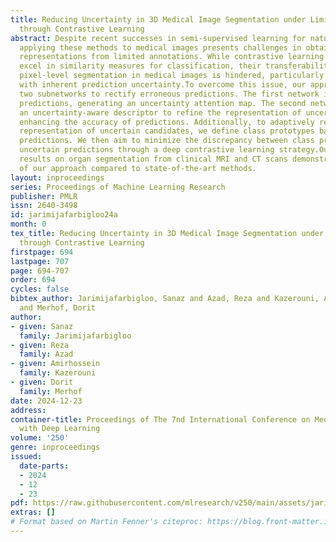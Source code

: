 ```yaml
---
title: Reducing Uncertainty in 3D Medical Image Segmentation under Limited Annotations
  through Contrastive Learning
abstract: Despite recent successes in semi-supervised learning for natural image segmentation,
  applying these methods to medical images presents challenges in obtaining discriminative
  representations from limited annotations. While contrastive learning frameworks
  excel in similarity measures for classification, their transferability to precise
  pixel-level segmentation in medical images is hindered, particularly when confronted
  with inherent prediction uncertainty.To overcome this issue, our approach incorporates
  two subnetworks to rectify erroneous predictions. The first network identifies uncertain
  predictions, generating an uncertainty attention map. The second network employs
  an uncertainty-aware descriptor to refine the representation of uncertain regions,
  enhancing the accuracy of predictions. Additionally, to adaptively recalibrate the
  representation of uncertain candidates, we define class prototypes based on reliable
  predictions. We then aim to minimize the discrepancy between class prototypes and
  uncertain predictions through a deep contrastive learning strategy.Our experimental
  results on organ segmentation from clinical MRI and CT scans demonstrate the effectiveness
  of our approach compared to state-of-the-art methods.
layout: inproceedings
series: Proceedings of Machine Learning Research
publisher: PMLR
issn: 2640-3498
id: jarimijafarbigloo24a
month: 0
tex_title: Reducing Uncertainty in 3D Medical Image Segmentation under Limited Annotations
  through Contrastive Learning
firstpage: 694
lastpage: 707
page: 694-707
order: 694
cycles: false
bibtex_author: Jarimijafarbigloo, Sanaz and Azad, Reza and Kazerouni, Amirhossein
  and Merhof, Dorit
author:
- given: Sanaz
  family: Jarimijafarbigloo
- given: Reza
  family: Azad
- given: Amirhossein
  family: Kazerouni
- given: Dorit
  family: Merhof
date: 2024-12-23
address:
container-title: Proceedings of The 7nd International Conference on Medical Imaging
  with Deep Learning
volume: '250'
genre: inproceedings
issued:
  date-parts:
  - 2024
  - 12
  - 23
pdf: https://raw.githubusercontent.com/mlresearch/v250/main/assets/jarimijafarbigloo24a/jarimijafarbigloo24a.pdf
extras: []
# Format based on Martin Fenner's citeproc: https://blog.front-matter.io/posts/citeproc-yaml-for-bibliographies/
---
```

